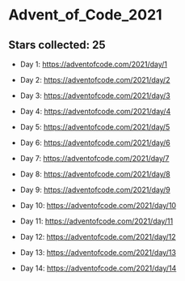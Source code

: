 # Advent_of_Code_2021

## Stars collected: 25

* Day 1: https://adventofcode.com/2021/day/1

* Day 2: https://adventofcode.com/2021/day/2

* Day 3: https://adventofcode.com/2021/day/3

* Day 4: https://adventofcode.com/2021/day/4

* Day 5: https://adventofcode.com/2021/day/5

* Day 6: https://adventofcode.com/2021/day/6

* Day 7: https://adventofcode.com/2021/day/7

* Day 8: https://adventofcode.com/2021/day/8

* Day 9: https://adventofcode.com/2021/day/9

* Day 10: https://adventofcode.com/2021/day/10

* Day 11: https://adventofcode.com/2021/day/11

* Day 12: https://adventofcode.com/2021/day/12

* Day 13: https://adventofcode.com/2021/day/13

* Day 14: https://adventofcode.com/2021/day/14
